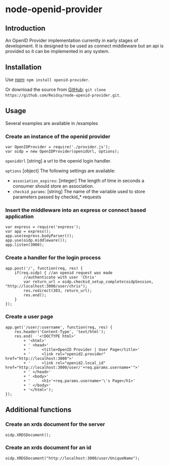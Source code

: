 # node-openid-provider

## Introduction

An OpenID Provider implementation currently in early stages of development. It is designed to be used as connect middleware but an api is provided so it can be implemented in any system.

## Installation

Use [npm](http://npmjs.org): `npm install openid-provider`.

Or download the source from [GitHub](https://github.com/havard/node-openid): `git clone https://github.com/Reidsy/node-openid-provider.git`.

## Usage

Several examples are available in /examples

### Create an instance of the openid provider

    var OpenIDProvider = require('./provider.js');
	var oidp = new OpenIDProvider(openidUrl, options);

`openidUrl` [string] a url to the openid login handler.

`options` [object] The following settings are available:

- `association_expires`: [integer] The length of time in seconds a consumer should store an association.
- `checkid_params`: [string] The name of the variable used to store parameters passed by checkid_* requests

### Insert the middleware into an express or connect based application

    var express = require('express');
    var app = express();
    app.use(express.bodyParser());
    app.use(oidp.middleware());
    app.listen(3000);

### Create a handler for the login process

    app.post('/', function(req, res) {
        if(req.oidp) { //an openid request was made
            //authenticate with user 'Chris'
            var return_url = oidp.checkid_setup_complete(oidpSession, "http://localhost:3000/user/chris");
            res.redirect(303, return_url);
            res.end();
        }
    });
    
### Create a user page

    app.get('/user/:username', function(req, res) {
        res.header('Content-Type', 'text/html');
        res.end(  '<!DOCTYPE html>'
	    	+ '<html>'
			+ '	<head>'
			+ '		<title>OpenID Provider | User Page</title>'
			+ '		<link rel="openid2.provider" href="http://localhost:3000">'
			+ '		<link rel="openid2.local_id" href="http://localhost:3000/user/'+req.params.username+'">'
			+ '	</head>'
			+ '	<body>'
			+ '		<h1>'+req.params.username+'\'s Page</h1>'
			+ '	</body>'
			+ '</html>');
    });

## Additional functions
### Create an xrds document for the server

	oidp.XRDSDocument();

### Create an xrds document for an id

	oidp.XRDSDocument("http://localhost:3000/user/UniqueName");
